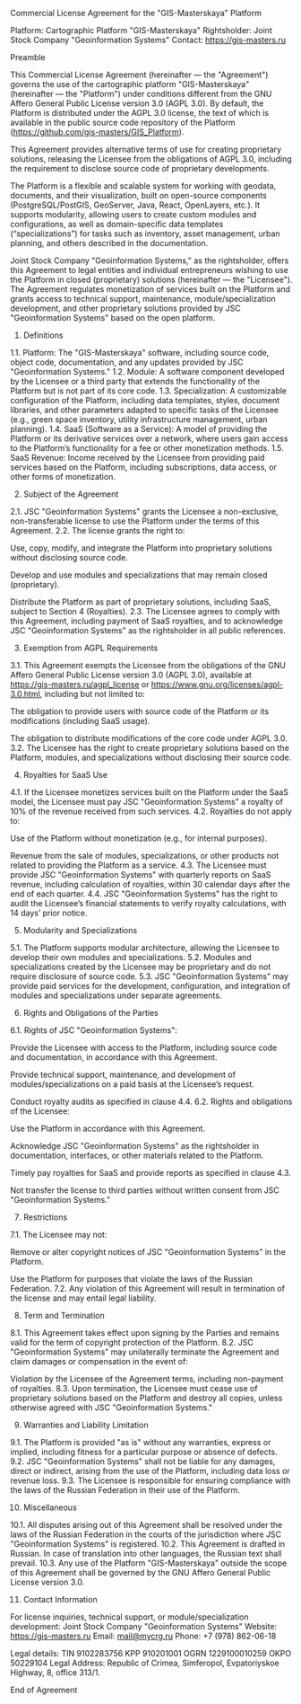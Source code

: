 Commercial License Agreement for the "GIS-Masterskaya" Platform

Platform: Cartographic Platform "GIS-Masterskaya"
Rightsholder: Joint Stock Company "Geoinformation Systems"
Contact: https://gis-masters.ru

Preamble

This Commercial License Agreement (hereinafter — the "Agreement") governs the use of the cartographic platform "GIS-Masterskaya" (hereinafter — the "Platform") under conditions different from the GNU Affero General Public License version 3.0 (AGPL 3.0).
By default, the Platform is distributed under the AGPL 3.0 license, the text of which is available in the public source code repository of the Platform (https://github.com/gis-masters/GIS_Platform).

This Agreement provides alternative terms of use for creating proprietary solutions, releasing the Licensee from the obligations of AGPL 3.0, including the requirement to disclose source code of proprietary developments.

The Platform is a flexible and scalable system for working with geodata, documents, and their visualization, built on open-source components (PostgreSQL/PostGIS, GeoServer, Java, React, OpenLayers, etc.). It supports modularity, allowing users to create custom modules and configurations, as well as domain-specific data templates (“specializations”) for tasks such as inventory, asset management, urban planning, and others described in the documentation.

Joint Stock Company "Geoinformation Systems," as the rightsholder, offers this Agreement to legal entities and individual entrepreneurs wishing to use the Platform in closed (proprietary) solutions (hereinafter — the "Licensee"). The Agreement regulates monetization of services built on the Platform and grants access to technical support, maintenance, module/specialization development, and other proprietary solutions provided by JSC "Geoinformation Systems" based on the open platform.

1. Definitions

1.1. Platform: The "GIS-Masterskaya" software, including source code, object code, documentation, and any updates provided by JSC "Geoinformation Systems."
1.2. Module: A software component developed by the Licensee or a third party that extends the functionality of the Platform but is not part of its core code.
1.3. Specialization: A customizable configuration of the Platform, including data templates, styles, document libraries, and other parameters adapted to specific tasks of the Licensee (e.g., green space inventory, utility infrastructure management, urban planning).
1.4. SaaS (Software as a Service): A model of providing the Platform or its derivative services over a network, where users gain access to the Platform’s functionality for a fee or other monetization methods.
1.5. SaaS Revenue: Income received by the Licensee from providing paid services based on the Platform, including subscriptions, data access, or other forms of monetization.

2. Subject of the Agreement

2.1. JSC "Geoinformation Systems" grants the Licensee a non-exclusive, non-transferable license to use the Platform under the terms of this Agreement.
2.2. The license grants the right to:

Use, copy, modify, and integrate the Platform into proprietary solutions without disclosing source code.

Develop and use modules and specializations that may remain closed (proprietary).

Distribute the Platform as part of proprietary solutions, including SaaS, subject to Section 4 (Royalties).
2.3. The Licensee agrees to comply with this Agreement, including payment of SaaS royalties, and to acknowledge JSC "Geoinformation Systems" as the rightsholder in all public references.

3. Exemption from AGPL Requirements

3.1. This Agreement exempts the Licensee from the obligations of the GNU Affero General Public License version 3.0 (AGPL 3.0), available at https://gis-masters.ru/agpl_license or https://www.gnu.org/licenses/agpl-3.0.html, including but not limited to:

The obligation to provide users with source code of the Platform or its modifications (including SaaS usage).

The obligation to distribute modifications of the core code under AGPL 3.0.
3.2. The Licensee has the right to create proprietary solutions based on the Platform, modules, and specializations without disclosing their source code.

4. Royalties for SaaS Use

4.1. If the Licensee monetizes services built on the Platform under the SaaS model, the Licensee must pay JSC "Geoinformation Systems" a royalty of 10% of the revenue received from such services.
4.2. Royalties do not apply to:

Use of the Platform without monetization (e.g., for internal purposes).

Revenue from the sale of modules, specializations, or other products not related to providing the Platform as a service.
4.3. The Licensee must provide JSC "Geoinformation Systems" with quarterly reports on SaaS revenue, including calculation of royalties, within 30 calendar days after the end of each quarter.
4.4. JSC "Geoinformation Systems" has the right to audit the Licensee’s financial statements to verify royalty calculations, with 14 days’ prior notice.

5. Modularity and Specializations

5.1. The Platform supports modular architecture, allowing the Licensee to develop their own modules and specializations.
5.2. Modules and specializations created by the Licensee may be proprietary and do not require disclosure of source code.
5.3. JSC "Geoinformation Systems" may provide paid services for the development, configuration, and integration of modules and specializations under separate agreements.

6. Rights and Obligations of the Parties

6.1. Rights of JSC "Geoinformation Systems":

Provide the Licensee with access to the Platform, including source code and documentation, in accordance with this Agreement.

Provide technical support, maintenance, and development of modules/specializations on a paid basis at the Licensee’s request.

Conduct royalty audits as specified in clause 4.4.
6.2. Rights and obligations of the Licensee:

Use the Platform in accordance with this Agreement.

Acknowledge JSC "Geoinformation Systems" as the rightsholder in documentation, interfaces, or other materials related to the Platform.

Timely pay royalties for SaaS and provide reports as specified in clause 4.3.

Not transfer the license to third parties without written consent from JSC "Geoinformation Systems."

7. Restrictions

7.1. The Licensee may not:

Remove or alter copyright notices of JSC "Geoinformation Systems" in the Platform.

Use the Platform for purposes that violate the laws of the Russian Federation.
7.2. Any violation of this Agreement will result in termination of the license and may entail legal liability.

8. Term and Termination

8.1. This Agreement takes effect upon signing by the Parties and remains valid for the term of copyright protection of the Platform.
8.2. JSC "Geoinformation Systems" may unilaterally terminate the Agreement and claim damages or compensation in the event of:

Violation by the Licensee of the Agreement terms, including non-payment of royalties.
8.3. Upon termination, the Licensee must cease use of proprietary solutions based on the Platform and destroy all copies, unless otherwise agreed with JSC "Geoinformation Systems."

9. Warranties and Liability Limitation

9.1. The Platform is provided "as is" without any warranties, express or implied, including fitness for a particular purpose or absence of defects.
9.2. JSC "Geoinformation Systems" shall not be liable for any damages, direct or indirect, arising from the use of the Platform, including data loss or revenue loss.
9.3. The Licensee is responsible for ensuring compliance with the laws of the Russian Federation in their use of the Platform.

10. Miscellaneous

10.1. All disputes arising out of this Agreement shall be resolved under the laws of the Russian Federation in the courts of the jurisdiction where JSC "Geoinformation Systems" is registered.
10.2. This Agreement is drafted in Russian. In case of translation into other languages, the Russian text shall prevail.
10.3. Any use of the Platform "GIS-Masterskaya" outside the scope of this Agreement shall be governed by the GNU Affero General Public License version 3.0.

11. Contact Information

For license inquiries, technical support, or module/specialization development:
Joint Stock Company "Geoinformation Systems"
Website: https://gis-masters.ru
Email: mail@mycrg.ru
Phone: +7 (978) 862-06-18

Legal details:
TIN 9102283756
KPP 910201001
OGRN 1229100010259
OKPO 50229104
Legal Address: Republic of Crimea, Simferopol, Evpatoriyskoe Highway, 8, office 313/1.

End of Agreement